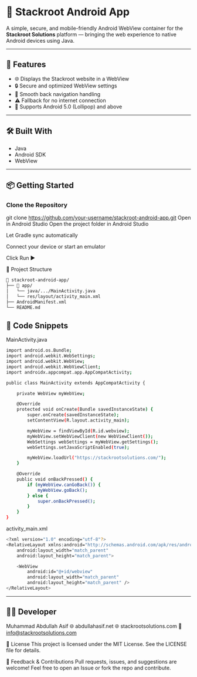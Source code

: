 # 📱 Stackroot Android App

A simple, secure, and mobile-friendly Android WebView container for the **Stackroot Solutions** platform — bringing the web experience to native Android devices using Java.

---

## 🚀 Features

- 🌐 Displays the Stackroot website in a WebView
- 🔒 Secure and optimized WebView settings
- 📲 Smooth back navigation handling
- ⚠️ Fallback for no internet connection
- 📱 Supports Android 5.0 (Lollipop) and above

---

## 🛠️ Built With

- Java
- Android SDK
- WebView

---

## 📦 Getting Started

### Clone the Repository


git clone https://github.com/your-username/stackroot-android-app.git
Open in Android Studio
Open the project folder in Android Studio

Let Gradle sync automatically

Connect your device or start an emulator

Click Run ▶️

📂 Project Structure
```bash
📁 stackroot-android-app/
├── 📁 app/
│   └── java/.../MainActivity.java
│   └── res/layout/activity_main.xml
├── AndroidManifest.xml
└── README.md
```

🧾 Code Snippets
----
MainActivity.java

```bash
import android.os.Bundle;
import android.webkit.WebSettings;
import android.webkit.WebView;
import android.webkit.WebViewClient;
import androidx.appcompat.app.AppCompatActivity;

public class MainActivity extends AppCompatActivity {

    private WebView myWebView;

    @Override
    protected void onCreate(Bundle savedInstanceState) {
        super.onCreate(savedInstanceState);
        setContentView(R.layout.activity_main);

        myWebView = findViewById(R.id.webview);
        myWebView.setWebViewClient(new WebViewClient());
        WebSettings webSettings = myWebView.getSettings();
        webSettings.setJavaScriptEnabled(true);

        myWebView.loadUrl("https://stackrootsolutions.com/");
    }

    @Override
    public void onBackPressed() {
        if (myWebView.canGoBack()) {
            myWebView.goBack();
        } else {
            super.onBackPressed();
        }
    }
}
```

activity_main.xml
```bash
<?xml version="1.0" encoding="utf-8"?>
<RelativeLayout xmlns:android="http://schemas.android.com/apk/res/android"
    android:layout_width="match_parent"
    android:layout_height="match_parent">

    <WebView
        android:id="@+id/webview"
        android:layout_width="match_parent"
        android:layout_height="match_parent" />
</RelativeLayout>
```
---

## 👨‍💻 Developer
Muhammad Abdullah Asif
🌐 abdullahasif.net
🌐 stackrootsolutions.com
📧 info@stackrootsolutions.com

📄 License
This project is licensed under the MIT License. See the LICENSE file for details.

💬 Feedback & Contributions
Pull requests, issues, and suggestions are welcome!
Feel free to open an Issue or fork the repo and contribute.
